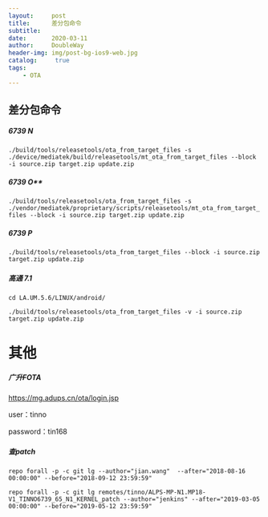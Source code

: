 ```yaml
---
layout:     post
title:      差分包命令
subtitle:  
date:       2020-03-11
author:     DoubleWay
header-img: img/post-bg-ios9-web.jpg
catalog: 	 true
tags:
    - OTA
---
```


##  差分包命令

##### **6739 N**

`./build/tools/releasetools/ota_from_target_files -s ./device/mediatek/build/releasetools/mt_ota_from_target_files --block -i source.zip target.zip update.zip`

##### 6739 O**

`./build/tools/releasetools/ota_from_target_files -s ./vendor/mediatek/proprietary/scripts/releasetools/mt_ota_from_target_files --block -i source.zip target.zip update.zip`



##### **6739 P**

`./build/tools/releasetools/ota_from_target_files --block -i source.zip target.zip update.zip`



##### **高通 7.1**

 `cd LA.UM.5.6/LINUX/android/`

 `./build/tools/releasetools/ota_from_target_files -v -i source.zip target.zip update.zip`



# **其他**

##### **广升FOTA**

[https://mg.adups.cn/ota/login.jsp  ](https://mg.adups.cn/ota/login.jsp)

user：tinno  

password：tin168  



##### **查patch**

`repo forall -p -c git lg --author="jian.wang"  --after="2018-08-16 00:00:00" --before="2018-09-12 23:59:59"`



`repo forall -p -c git lg remotes/tinno/ALPS-MP-N1.MP18-V1_TINNO6739_65_N1_KERNEL_patch --author="jenkins" --after="2019-03-05 00:00:00" --before="2019-05-12 23:59:59"`
